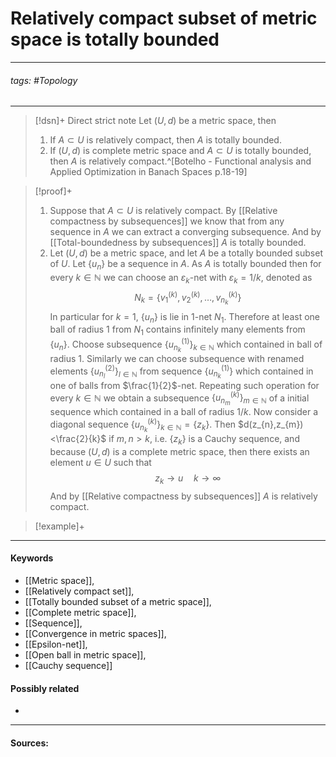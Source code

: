 # Relatively compact subset of metric space is totally bounded
***
###### tags: #Topology 
***
>[!dsn]+ Direct strict note
>Let $(U,d)$ be a metric space, then
>1. If $A\subset U$ is relatively compact, then $A$ is totally bounded.
>2. If $(U,d)$ is complete metric space and $A\subset U$ is totally bounded, then $A$ is relatively compact.^[Botelho - Functional analysis and Applied Optimization in Banach Spaces p.18-19]

>[!proof]+
>1. Suppose that $A\subset U$ is relatively compact. By [[Relative compactness by subsequences]] we know that from any sequence in $A$ we can extract a converging subsequence. And by [[Total-boundedness by subsequences]] $A$ is totally bounded.
>2. Let $(U,d)$ be a metric space, and let $A$ be a totally bounded subset of $U$. Let $\{u_{n}\}$ be a sequence in $A$. As $A$ is totally bounded then for every $k\in\mathbb{N}$ we can choose an $\varepsilon_{k}$-net with $\varepsilon_{k}=1/k$, denoted as
>   $$N_{k}=\left\{v_{1}^{(k)},v_{2}^{(k)},\dots,v_{n_{k}}^{(k)}\right\}$$
>   In particular for $k=1$, $\{u_{n}\}$ is lie in $1$-net $N_{1}$. Therefore at least one ball of radius $1$ from $N_{1}$ contains infinitely many elements from $\{u_{n}\}$. Choose subsequence $\left\{u_{n_{k}}^{(1)}\right\}_{k\in\mathbb{N}}$ which contained in ball of radius $1$. Similarly we can choose subsequence with renamed elements $\left\{u_{n_{l}}^{(2)} \right\}_{l\in\mathbb{N}}$ from sequence $\left\{u_{n_{k}}^{(1)} \right\}$ which contained in one of balls from $\frac{1}{2}$-net. Repeating such operation for every $k\in\mathbb{N}$ we obtain a subsequence $\left\{u_{n_{m}}^{(k)}\right\}_{m\in\mathbb{N}}$ of a initial sequence which contained in a ball of radius $1/k$.
>   Now consider a diagonal sequence $\left\{u_{n_{k}}^{(k)}\right\}_{k\in\mathbb{N}}=\{z_{k}\}$. Then $d(z_{n},z_{m})<\frac{2}{k}$ if $m,n>k$, i.e. $\{z_{k}\}$ is a Cauchy sequence, and because $(U,d)$ is a complete metric space, then there exists an element $u\in U$ such that 
>   $$z_{k}\to u\quad k\to\infty$$
>   And by [[Relative compactness by subsequences]] $A$ is relatively compact. 

>[!example]+ 
>
***
#### Keywords
- [[Metric space]],
- [[Relatively compact set]],
- [[Totally bounded subset of a metric space]],
- [[Complete metric space]],
- [[Sequence]],
- [[Convergence in metric spaces]],
- [[Epsilon-net]],
- [[Open ball in metric space]],
- [[Cauchy sequence]]
#### Possibly related
- 
***
#### Sources: